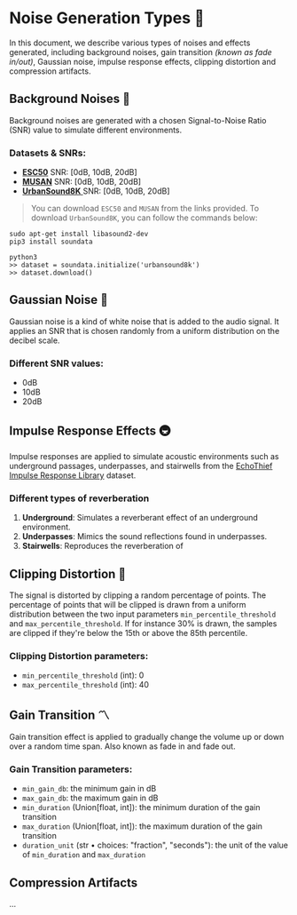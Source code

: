 # Noise Generation Types 🦾

In this document, we describe various types of noises and effects generated, including background noises, gain transition *(known as fade in/out)*, Gaussian noise, impulse response effects, clipping distortion and compression artifacts.

## Background Noises 🚦

Background noises are generated with a chosen Signal-to-Noise Ratio (SNR) value to simulate different environments.

### Datasets & SNRs:
- [**ESC50**](https://github.com/karoldvl/ESC-50/archive/master.zip) SNR: [0dB, 10dB, 20dB]
- [**MUSAN**](https://www.openslr.org/resources/17/musan.tar.gz) SNR: [0dB, 10dB, 20dB]
- [**UrbanSound8K** ](https://github.com/soundata/soundata#quick-example)SNR: [0dB, 10dB, 20dB]

> You can download `ESC50` and `MUSAN` from the links provided. To download `UrbanSound8K`, you can follow the commands below:

```
sudo apt-get install libasound2-dev
pip3 install soundata
```

```
python3
>> dataset = soundata.initialize('urbansound8k')
>> dataset.download()
```

## Gaussian Noise 💨

Gaussian noise is a kind of white noise that is added to the audio signal. It applies an SNR that is chosen randomly from a uniform distribution on the decibel scale.

### Different SNR values:
- 0dB
- 10dB
- 20dB

## Impulse Response Effects 🚇

Impulse responses are applied to simulate acoustic environments such as underground passages, underpasses, and stairwells from the [EchoThief Impulse Response Library](http://www.echothief.com/wp-content/uploads/2016/06/EchoThiefImpulseResponseLibrary.zip) dataset.

### Different types of reverberation
1. **Underground**: Simulates a reverberant effect of an underground environment.
2. **Underpasses**: Mimics the sound reflections found in underpasses.
3. **Stairwells**: Reproduces the reverberation of

## Clipping Distortion 📶

The signal is distorted by clipping a random percentage of points. The percentage of points that will be clipped is drawn from a uniform distribution between the two input parameters `min_percentile_threshold` and `max_percentile_threshold`. If for instance 30% is drawn, the samples are clipped if they're below the 15th or above the 85th percentile.

### Clipping Distortion parameters:
- `min_percentile_threshold` (int): 0
- `max_percentile_threshold` (int): 40


## Gain Transition 〽️

Gain transition effect is applied to gradually change the volume up or down over a random time span. Also known as fade in and fade out.

### Gain Transition parameters:
- `min_gain_db`: the minimum gain in dB
- `max_gain_db`: the maximum gain in dB
- `min_duration` (Union[float, int]): the minimum duration of the gain transition
- `max_duration` (Union[float, int]): the maximum duration of the gain transition
- `duration_unit` (str • choices: "fraction", "seconds"): the unit of the value of `min_duration` and `max_duration` 

## Compression Artifacts

...